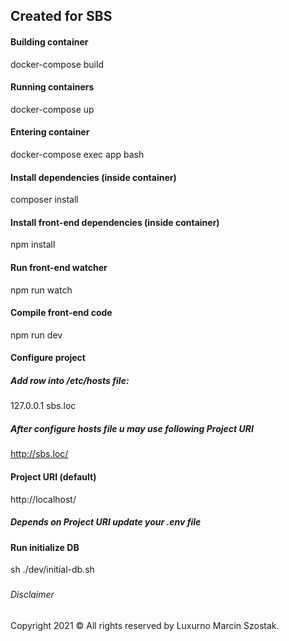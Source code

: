 ## Created for SBS

#### Building container
docker-compose build

#### Running containers
docker-compose up

#### Entering container
docker-compose exec app bash

#### Install dependencies (inside container)
composer install

#### Install front-end dependencies (inside container)
npm install

#### Run front-end watcher
npm run watch

#### Compile front-end code
npm run dev

#### Configure project
##### Add row into /etc/hosts file:
127.0.0.1           sbs.loc

##### After configure hosts file u may use following Project URI
http://sbs.loc/

#### Project URI (default)
http://localhost/

##### Depends on Project URI update your .env file

#### Run initialize DB
sh ./dev/initial-db.sh

###
###### Disclaimer
Copyright 2021 © All rights reserved by Luxurno Marcin Szostak.
